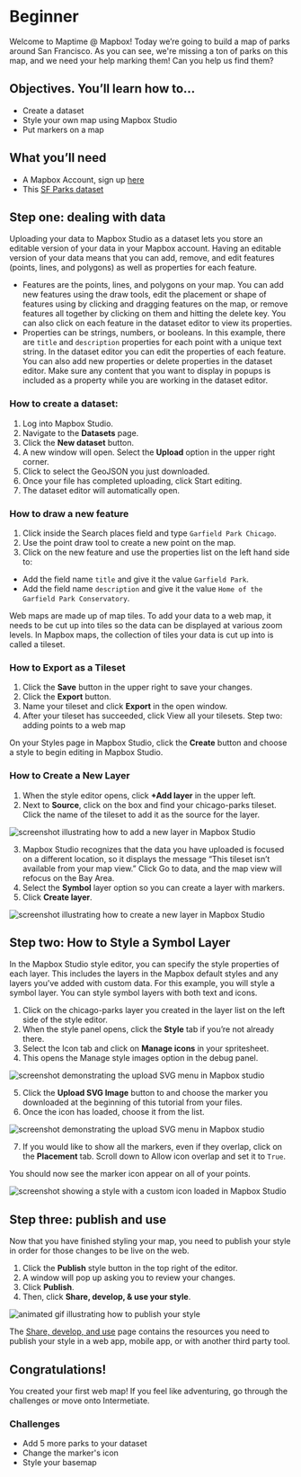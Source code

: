 # Beginner
Welcome to Maptime @ Mapbox! Today we’re going to build a map of parks around San Francisco. As you can see, we're missing a ton of parks on this map, and we need your help marking them! Can you help us find them?

## Objectives. You’ll learn how to…
- Create a dataset
- Style your own map using Mapbox Studio
- Put markers on a map

## What you’ll need
- A Mapbox Account, sign up [here](https://www.mapbox.com/studio/signup/)
- This [SF Parks dataset](https://github.com/mzdraper/maptime-mapbox-parks/blob/master/Beginner/sf-parks.geojson)

## Step one: dealing with data

Uploading your data to Mapbox Studio as a dataset lets you store an editable version of your data in your Mapbox account. Having an editable version of your data means that you can add, remove, and edit features (points, lines, and polygons) as well as properties for each feature.

- Features are the points, lines, and polygons on your map. You can add new features using the draw tools, edit the placement or shape of features using by clicking and dragging features on the map, or remove features all together by clicking on them and hitting the delete key. You can also click on each feature in the dataset editor to view its properties.
- Properties can be strings, numbers, or booleans. In this example, there are `title` and `description` properties for each point with a unique text string. In the dataset editor you can edit the properties of each feature. You can also add new properties or delete properties in the dataset editor. Make sure any content that you want to display in popups is included as a property while you are working in the dataset editor.

### How to create a dataset:
1. Log into Mapbox Studio.
2. Navigate to the **Datasets** page.
3. Click the **New dataset** button.
4. A new window will open. Select the **Upload** option in the upper right corner.
5. Click to select the GeoJSON you just downloaded.
6. Once your file has completed uploading, click Start editing.
7. The dataset editor will automatically open.

### How to draw a new feature
1. Click inside the Search places field and type `Garfield Park Chicago`.
2. Use the point draw tool to create a new point on the map.
3. Click on the new feature and use the properties list on the left hand side to:
  - Add the field name `title` and give it the value `Garfield Park`.
  - Add the field name `description` and give it the value `Home of the Garfield Park Conservatory`.

Web maps are made up of map tiles. To add your data to a web map, it needs to be cut up into tiles so the data can be displayed at various zoom levels. In Mapbox maps, the collection of tiles your data is cut up into is called a tileset.

### How to Export as a Tileset
1. Click the **Save** button in the upper right to save your changes.
2. Click the **Export** button.
3. Name your tileset and click **Export** in the open window.
4. After your tileset has succeeded, click View all your tilesets.
Step two: adding points to a web map

On your Styles page in Mapbox Studio, click the **Create** button and choose a style to begin editing in Mapbox Studio.

### How to Create a New Layer
1. When the style editor opens, click **+Add layer** in the upper left.
2. Next to **Source**, click on the box and find your chicago-parks tileset. Click the name of the tileset to add it as the source for the layer.

![screenshot illustrating how to add a new layer in Mapbox Studio](https://www.mapbox.com/help/img/studio/point-tutorial-add-layer.png)

3. Mapbox Studio recognizes that the data you have uploaded is focused on a different location, so it displays the message “This tileset isn’t available from your map view.” Click Go to data, and the map view will refocus on the Bay Area.
4. Select the **Symbol** layer option so you can create a layer with markers.
5. Click **Create layer**.

![screenshot illustrating how to create a new layer in Mapbox Studio](https://www.mapbox.com/help/img/studio/point-tutorial-create-layer.png)

## Step two: How to Style a Symbol Layer

In the Mapbox Studio style editor, you can specify the style properties of each layer. This includes the layers in the Mapbox default styles and any layers you’ve added with custom data. For this example, you will style a symbol layer. You can style symbol layers with both text and icons.

1. Click on the chicago-parks layer you created in the layer list on the left side of the style editor.
2. When the style panel opens, click the **Style** tab if you’re not already there.
3. Select the Icon tab and click on **Manage icons** in your spritesheet.
4. This opens the Manage style images option in the debug panel. 

![screenshot demonstrating the upload SVG menu in Mapbox studio](https://www.mapbox.com/help/img/studio/point-tutorial-upload-svg.png)

5. Click the **Upload SVG Image** button to and choose the marker you downloaded at the beginning of this tutorial from your files.
6. Once the icon has loaded, choose it from the list. 

![screenshot demonstrating the upload SVG menu in Mapbox studio](https://www.mapbox.com/help/img/studio/point-tutorial-select-icon.png)

7. If you would like to show all the markers, even if they overlap, click on the **Placement** tab. Scroll down to Allow icon overlap and set it to `True`.

You should now see the marker icon appear on all of your points.

![screenshot showing a style with a custom icon loaded in Mapbox Studio](https://www.mapbox.com/help/img/studio/point-tutorial-icons-loaded.png)

## Step three: publish and use

Now that you have finished styling your map, you need to publish your style in order for those changes to be live on the web.

1. Click the **Publish** style button in the top right of the editor.
2. A window will pop up asking you to review your changes.
3. Click **Publish**.
4. Then, click **Share, develop, & use your style**.

![animated gif illustrating how to publish your style](https://www.mapbox.com/help/img/studio/point-tutorial-style-publish.gif)

The [Share, develop, and use](https://www.mapbox.com/help/studio-manual-publish/) page contains the resources you need to publish your style in a web app, mobile app, or with another third party tool.

## Congratulations!

You created your first web map! If you feel like adventuring, go through the challenges or move onto Intermetiate.

### Challenges
- Add 5 more parks to your dataset
- Change the marker's icon
- Style your basemap